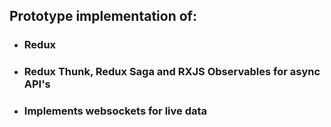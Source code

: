 ## Prototype implementation of:

* ### Redux

* ### Redux Thunk, Redux Saga and RXJS Observables for async API's

* ### Implements websockets for live data

